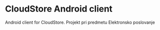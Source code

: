 # CloudStore Android client
Android client for CloudStore. Projekt pri predmetu Elektronsko poslovanje
